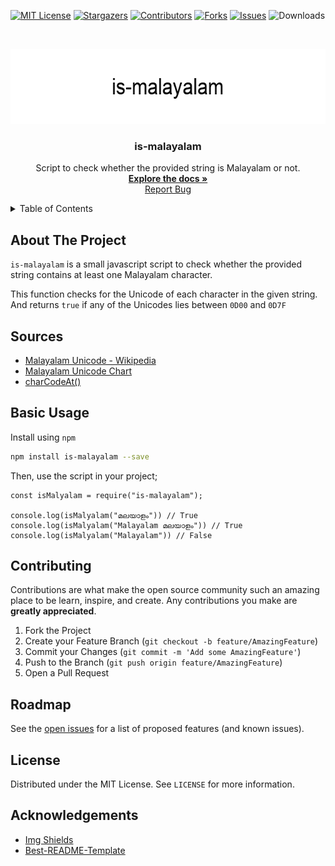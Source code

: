 [![MIT License][license-badge]][license-url]
[![Stargazers][stars-badge]][stars-url]
[![Contributors][contributors-badge]][contributors-url]
[![Forks][forks-badge]][forks-url]
[![Issues][issues-badge]][issues-url]
![Downloads][github-downloads-badge]

<!-- PROJECT LOGO -->
<br />
<p align="center">
  <a href="https://github.com/sanoofp/is-malayalam">
    <img src="docs/title.png" alt="Logo" width="600" height="120">
  </a>

  <h3 align="center">is-malayalam</h3>

  <p align="center">
    Script to check whether the provided string is Malayalam or not.
    <br />
    <a href="https://github.com/sanoofp/is-malayalam"><strong>Explore the docs »</strong></a>
    <br />
    <a href="https://github.com/sanoofp/is-malayalam/issues">Report Bug</a>
  </p>
</p>

<!-- TABLE OF CONTENTS -->
<details >
  <summary>Table of Contents</summary>
  <ol>
    <li>
      <a href="#about-the-project">About The Project</a>
    </li>
    <li>
      <a href="#sources">Sources</a>
    </li>
    <li><a href="#basic-usage">Basic Usage</a></li>
    <li><a href="#contributing">Contributing</a></li>
    <li><a href="#roadmap">Roadmap</a></li>
    <li><a href="#license">License</a></li>
    <li><a href="#acknowledgements">Acknowledgements</a></li>

  </ol>
</details>

<!-- ABOUT THE PROJECT -->

## About The Project

`is-malayalam` is a small javascript script to check whether the provided string contains at least one Malayalam character.

This function checks for the Unicode of each character in the given string. And returns `true` if any of the Unicodes lies between `0D00` and `0D7F`

## Sources

- [Malayalam Unicode - Wikipedia](https://en.wikipedia.org/wiki/Malayalam_script#Unicode)
- [Malayalam Unicode Chart](https://www.unicode.org/charts/PDF/U0D00.pdf)
- [charCodeAt()](https://developer.mozilla.org/en-US/docs/Web/JavaScript/Reference/Global_Objects/String/charCodeAt)

<!-- GETTING STARTED -->

## Basic Usage

Install using `npm`

```sh
npm install is-malayalam --save
```

Then, use the script in your project;

```JS
const isMalyalam = require("is-malayalam");

console.log(isMalyalam("മലയാളം")) // True
console.log(isMalyalam("Malayalam മലയാളം")) // True
console.log(isMalyalam("Malayalam")) // False
```

<!-- CONTRIBUTING -->

## Contributing

Contributions are what make the open source community such an amazing place to be learn, inspire, and create. Any contributions you make are **greatly appreciated**.

1. Fork the Project
2. Create your Feature Branch (`git checkout -b feature/AmazingFeature`)
3. Commit your Changes (`git commit -m 'Add some AmazingFeature'`)
4. Push to the Branch (`git push origin feature/AmazingFeature`)
5. Open a Pull Request

## Roadmap

See the [open issues](https://github.com/othneildrew/Best-README-Template/issues) for a list of proposed features (and known issues).

## License

Distributed under the MIT License. See `LICENSE` for more information.

<!-- ACKNOWLEDGEMENTS -->

## Acknowledgements

- [Img Shields](https://shields.io)
- [Best-README-Template](https://github.com/othneildrew/Best-README-Template)

<!-- MARKDOWN LINKS & IMAGES -->
<!-- https://www.markdownguide.org/basic-syntax/#reference-style-links -->

[contributors-badge]: https://img.shields.io/github/contributors/sanoofp/is-malayalam?style=for-the-badge
[contributors-url]: https://github.com/sanoofp/is-malayalam/graphs/contributors
[forks-badge]: https://img.shields.io/github/forks/sanoofp/is-malayalam?style=for-the-badge
[forks-url]: https://github.com/sanoofp/is-malayalam/network/members
[stars-badge]: https://img.shields.io/github/stars/sanoofp/is-malayalam?style=for-the-badge
[stars-url]: https://github.com/sanoofp/is-malayalam/stargazers
[issues-badge]: https://img.shields.io/github/issues/sanoofp/is-malayalam?style=for-the-badge
[issues-url]: https://github.com/sanoofp/is-malayalam/issues
[license-badge]: https://img.shields.io/github/license/sanoofp/is-malayalam?style=for-the-badge
[license-url]: https://github.com/sanoofp/is-malayalam/blob/master/LICENSE
[github-downloads-badge]: https://img.shields.io/github/downloads/sanoofp/is-malayalam/total?style=for-the-badge
[title-url]: docs/title.png
